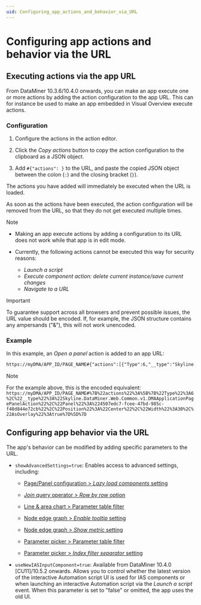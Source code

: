 ```yaml
---
uid: Configuring_app_actions_and_behavior_via_URL
---
```


# Configuring app actions and behavior via the URL

## Executing actions via the app URL

From DataMiner 10.3.6/10.4.0 onwards<!-- RN 35979 -->, you can make an app execute one or more actions by adding the action configuration to the app URL. This can for instance be used to make an app embedded in Visual Overview execute actions.

### Configuration

1. Configure the actions in the action editor.

1. Click the *Copy actions* button to copy the action configuration to the clipboard as a JSON object.

1. Add `#{"actions": }` to the URL, and paste the copied JSON object between the colon (`:`) and the closing bracket (`}`).

The actions you have added will immediately be executed when the URL is loaded.

As soon as the actions have been executed, the action configuration will be removed from the URL, so that they do not get executed multiple times.

> [!NOTE]
>
> - Making an app execute actions by adding a configuration to its URL does not work while that app is in edit mode.
> - Currently, the following actions cannot be executed this way for security reasons:
>
>   - *Launch a script*
>   - *Execute component action: delete current instance/save current changes*
>   - *Navigate to a URL*

> [!IMPORTANT]
> To guarantee support across all browsers and prevent possible issues, the URL value should be encoded. If, for example, the JSON structure contains any ampersands ("&"), this will not work unencoded.

### Example

In this example, an *Open a panel* action is added to an app URL:

```txt
https://myDMA/APP_ID/PAGE_NAME#{"actions":[{"Type":6,"__type":"Skyline.DataMiner.Web.Common.v1.DMAApplicationPagePanelAction","Panel":"4507edc7-fcee-47bd-985c-f40d844e72cb","Position":"Center","Width":30,"AsOverlay":true}]}
```

> [!NOTE]
> For the example above, this is the encoded equivalent: `https://myDMA/APP_ID/PAGE_NAME#%7B%22actions%22%3A%5B%7B%22Type%22%3A6%2C%22__type%22%3A%22Skyline.DataMiner.Web.Common.v1.DMAApplicationPagePanelAction%22%2C%22Panel%22%3A%224507edc7-fcee-47bd-985c-f40d844e72cb%22%2C%22Position%22%3A%22Center%22%2C%22Width%22%3A30%2C%22AsOverlay%22%3Atrue%7D%5D%7D`

## Configuring app behavior via the URL

The app's behavior can be modified by adding specific parameters to the URL.

- `showAdvancedSettings=true`: Enables access to advanced settings, including:

  - [Page/Panel configuration > *Lazy load components* setting](xref:Changing_low-code_app_settings)

  - [*Join* query operator > *Row by row* option](xref:GQI_Join)

  - [Line & area chart > Parameter table filter](xref:LineAndAreaChart#configuring-the-component)

  - [Node edge graph > *Enable tooltip* setting](xref:DashboardNodeEdgeGraph#basic-component-configuration)

  - [Node edge graph > *Show metric* setting](xref:DashboardNodeEdgeGraph#basic-component-configuration)

  - [Parameter picker > Parameter table filter](xref:DashboardParameterPicker#configuring-the-component)

  - [Parameter picker > *Index filter separator* setting](xref:DashboardParameterPicker#configuring-the-component)

- `useNewIASInputComponent=true`: Available from DataMiner 10.4.0 [CU11]/10.5.2 onwards<!--RN 41495-->. Allows you to control whether the latest version of the interactive Automation script UI is used for IAS components or when launching an interactive Automation script via the *Launch a script* event. When this parameter is set to "false" or omitted, the app uses the old UI.

